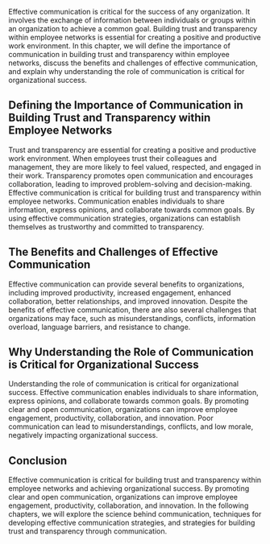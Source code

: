 
Effective communication is critical for the success of any organization. It involves the exchange of information between individuals or groups within an organization to achieve a common goal. Building trust and transparency within employee networks is essential for creating a positive and productive work environment. In this chapter, we will define the importance of communication in building trust and transparency within employee networks, discuss the benefits and challenges of effective communication, and explain why understanding the role of communication is critical for organizational success.

Defining the Importance of Communication in Building Trust and Transparency within Employee Networks
----------------------------------------------------------------------------------------------------

Trust and transparency are essential for creating a positive and productive work environment. When employees trust their colleagues and management, they are more likely to feel valued, respected, and engaged in their work. Transparency promotes open communication and encourages collaboration, leading to improved problem-solving and decision-making. Effective communication is critical for building trust and transparency within employee networks. Communication enables individuals to share information, express opinions, and collaborate towards common goals. By using effective communication strategies, organizations can establish themselves as trustworthy and committed to transparency.

The Benefits and Challenges of Effective Communication
------------------------------------------------------

Effective communication can provide several benefits to organizations, including improved productivity, increased engagement, enhanced collaboration, better relationships, and improved innovation. Despite the benefits of effective communication, there are also several challenges that organizations may face, such as misunderstandings, conflicts, information overload, language barriers, and resistance to change.

Why Understanding the Role of Communication is Critical for Organizational Success
----------------------------------------------------------------------------------

Understanding the role of communication is critical for organizational success. Effective communication enables individuals to share information, express opinions, and collaborate towards common goals. By promoting clear and open communication, organizations can improve employee engagement, productivity, collaboration, and innovation. Poor communication can lead to misunderstandings, conflicts, and low morale, negatively impacting organizational success.

Conclusion
----------

Effective communication is critical for building trust and transparency within employee networks and achieving organizational success. By promoting clear and open communication, organizations can improve employee engagement, productivity, collaboration, and innovation. In the following chapters, we will explore the science behind communication, techniques for developing effective communication strategies, and strategies for building trust and transparency through communication.
